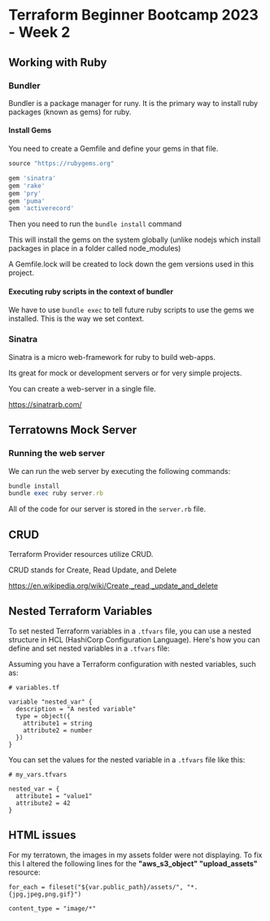 # Terraform Beginner Bootcamp 2023 - Week 2

## Working with Ruby

### Bundler

Bundler is a package manager for runy.
It is the primary way to install ruby packages (known as gems) for ruby.

#### Install Gems

You need to create a Gemfile and define your gems in that file.

```rb
source "https://rubygems.org"

gem 'sinatra'
gem 'rake'
gem 'pry'
gem 'puma'
gem 'activerecord'
```

Then you need to run the `bundle install` command

This will install the gems on the system globally (unlike nodejs which install packages in place in a folder called node_modules)

A Gemfile.lock will be created to lock down the gem versions used in this project.

#### Executing ruby scripts in the context of bundler

We have to use `bundle exec` to tell future ruby scripts to use the gems we installed. This is the way we set context.

### Sinatra

Sinatra is a micro web-framework for ruby to build web-apps.

Its great for mock or development servers or for very simple projects.

You can create a web-server in a single file.

https://sinatrarb.com/

## Terratowns Mock Server

### Running the web server

We can run the web server by executing the following commands:

```rb
bundle install
bundle exec ruby server.rb
```

All of the code for our server is stored in the `server.rb` file.

## CRUD

Terraform Provider resources utilize CRUD.

CRUD stands for Create, Read Update, and Delete

https://en.wikipedia.org/wiki/Create,_read,_update_and_delete

## Nested Terraform Variables

To set nested Terraform variables in a `.tfvars` file, you can use a nested structure in HCL (HashiCorp Configuration Language). Here's how you can define and set nested variables in a `.tfvars` file:

Assuming you have a Terraform configuration with nested variables, such as:

```hcl
# variables.tf

variable "nested_var" {
  description = "A nested variable"
  type = object({
    attribute1 = string
    attribute2 = number
  })
}
```

You can set the values for the nested variable in a `.tfvars` file like this:

```hcl
# my_vars.tfvars

nested_var = {
  attribute1 = "value1"
  attribute2 = 42
}
```

## HTML issues
For my terratown, the images in my assets folder were not displaying. To fix this I altered the following lines for the **"aws_s3_object" "upload_assets"** resource:

  ```for_each = fileset("${var.public_path}/assets/", "*.{jpg,jpeg,png,gif}")```
  
  ```content_type = "image/*"```
